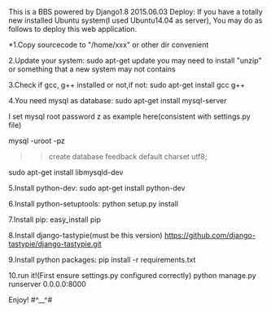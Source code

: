This is a BBS powered by Django1.8
2015.06.03
Deploy:
If you have a totally new installed Ubuntu system(I used Ubuntu14.04 as server), You may do as follows to deploy this web application.

*1.Copy sourcecode to "/home/xxx" or other dir convenient

2.Update your system:
sudo apt-get update
you may need to install "unzip" or something that a new system may not contains

3.Check if gcc, g++ installed or not,if not:
sudo apt-get install gcc g++

4.You need mysql as database:
sudo apt-get install mysql-server

I set mysql root password z as example here(consistent with settings.py file)

mysql -uroot -pz
 >>create database feedback default charset utf8;

sudo apt-get install libmysqld-dev

5.Install python-dev:
sudo apt-get install python-dev

6.Install python-setuptools:
python setup.py install

7.Install pip:
easy_install pip

8.Install django-tastypie(must be this version)
https://github.com/django-tastypie/django-tastypie.git

9.Install python packages:
pip install -r requirements.txt

10.run it!(First ensure settings.py configured correctly)
python manage.py runserver 0.0.0.0:8000


Enjoy! #^__^#
